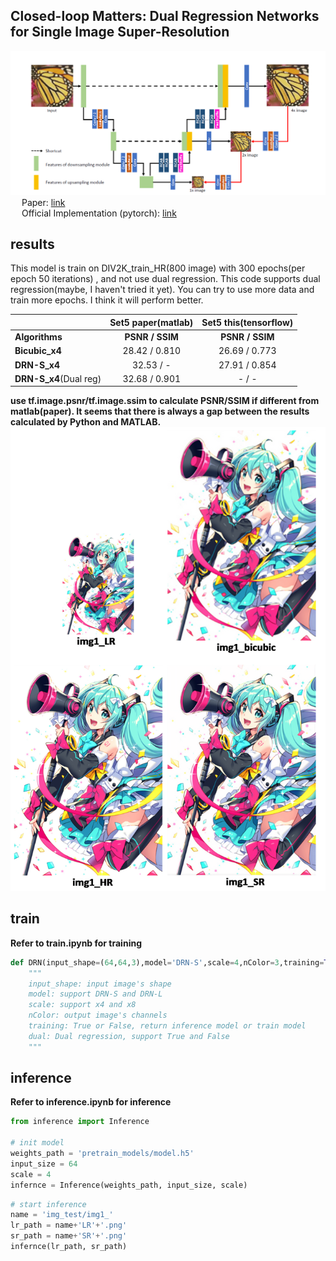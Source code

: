 ## Closed-loop Matters: Dual Regression Networks for Single Image Super-Resolution  
![](./img_md/DRN.png)
&emsp; Paper: [link](https://arxiv.org/pdf/2003.07018.pdf )  
&emsp; Official Implementation (pytorch): [link](https://github.com/guoyongcs/DRN)  

## results

This model is train on DIV2K_train_HR(800 image) with 300 epochs(per epoch 50 iterations) , and not use dual regression. This code supports dual regression(maybe, I haven't tried it yet). You can try to use more data and train more epochs. I think it will perform better.

|                        | Set5 paper(matlab) | Set5 this(tensorflow) |
| ---------------------- | :----------------: | :-------------------: |
| **Algorithms**         |  **PSNR / SSIM**   |    **PSNR / SSIM**    |
| **Bicubic_x4**         |   28.42 / 0.810    |     26.69 / 0.773     |
| **DRN-S_x4**           |     32.53 / -      |     27.91 / 0.854     |
| **DRN-S_x4**(Dual reg) |   32.68 / 0.901    |         - / -         |

**use tf.image.psnr/tf.image.ssim to calculate PSNR/SSIM if different from matlab(paper). It seems that there is always a gap between the results calculated by Python and MATLAB.**
![](./img_md/img1_merge.png)
## train  
**Refer to train.ipynb for training**  
```python
def DRN(input_shape=(64,64,3),model='DRN-S',scale=4,nColor=3,training=True,dual=True):
    """
    input_shape: input image's shape
    model: support DRN-S and DRN-L
    scale: support x4 and x8
    nColor: output image's channels
    training: True or False, return inference model or train model
    dual: Dual regression, support True and False
    """ 
```
## inference
**Refer to inference.ipynb for inference**

```python
from inference import Inference

# init model
weights_path = 'pretrain_models/model.h5'
input_size = 64
scale = 4
infernce = Inference(weights_path, input_size, scale)
```

```python
# start inference
name = 'img_test/img1_'
lr_path = name+'LR'+'.png'
sr_path = name+'SR'+'.png'
infernce(lr_path, sr_path)
```
